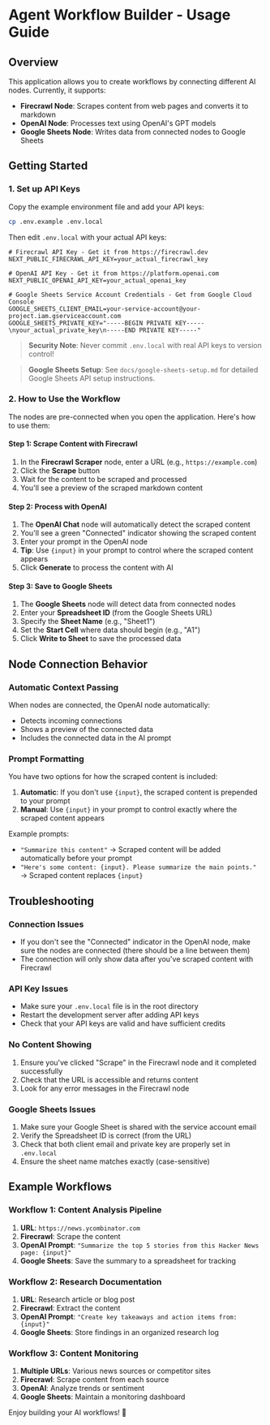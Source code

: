 # Agent Workflow Builder - Usage Guide

## Overview

This application allows you to create workflows by connecting different AI nodes. Currently, it supports:

- **Firecrawl Node**: Scrapes content from web pages and converts it to markdown
- **OpenAI Node**: Processes text using OpenAI's GPT models
- **Google Sheets Node**: Writes data from connected nodes to Google Sheets

## Getting Started

### 1. Set up API Keys

Copy the example environment file and add your API keys:

```bash
cp .env.example .env.local
```

Then edit `.env.local` with your actual API keys:

```env
# Firecrawl API Key - Get it from https://firecrawl.dev
NEXT_PUBLIC_FIRECRAWL_API_KEY=your_actual_firecrawl_key

# OpenAI API Key - Get it from https://platform.openai.com
NEXT_PUBLIC_OPENAI_API_KEY=your_actual_openai_key

# Google Sheets Service Account Credentials - Get from Google Cloud Console
GOOGLE_SHEETS_CLIENT_EMAIL=your-service-account@your-project.iam.gserviceaccount.com
GOOGLE_SHEETS_PRIVATE_KEY="-----BEGIN PRIVATE KEY-----\nyour_actual_private_key\n-----END PRIVATE KEY-----"
```

> **Security Note**: Never commit `.env.local` with real API keys to version control!

> **Google Sheets Setup**: See `docs/google-sheets-setup.md` for detailed Google Sheets API setup instructions.

### 2. How to Use the Workflow

The nodes are pre-connected when you open the application. Here's how to use them:

#### Step 1: Scrape Content with Firecrawl
1. In the **Firecrawl Scraper** node, enter a URL (e.g., `https://example.com`)
2. Click the **Scrape** button
3. Wait for the content to be scraped and processed
4. You'll see a preview of the scraped markdown content

#### Step 2: Process with OpenAI
1. The **OpenAI Chat** node will automatically detect the scraped content
2. You'll see a green "Connected" indicator showing the scraped content
3. Enter your prompt in the OpenAI node
4. **Tip**: Use `{input}` in your prompt to control where the scraped content appears
5. Click **Generate** to process the content with AI

#### Step 3: Save to Google Sheets
1. The **Google Sheets** node will detect data from connected nodes
2. Enter your **Spreadsheet ID** (from the Google Sheets URL)
3. Specify the **Sheet Name** (e.g., "Sheet1")
4. Set the **Start Cell** where data should begin (e.g., "A1")
5. Click **Write to Sheet** to save the processed data

## Node Connection Behavior

### Automatic Context Passing
When nodes are connected, the OpenAI node automatically:
- Detects incoming connections
- Shows a preview of the connected data
- Includes the connected data in the AI prompt

### Prompt Formatting
You have two options for how the scraped content is included:

1. **Automatic**: If you don't use `{input}`, the scraped content is prepended to your prompt
2. **Manual**: Use `{input}` in your prompt to control exactly where the scraped content appears

Example prompts:
- `"Summarize this content"` → Scraped content will be added automatically before your prompt
- `"Here's some content: {input}. Please summarize the main points."` → Scraped content replaces `{input}`

## Troubleshooting

### Connection Issues
- If you don't see the "Connected" indicator in the OpenAI node, make sure the nodes are connected (there should be a line between them)
- The connection will only show data after you've scraped content with Firecrawl

### API Key Issues
- Make sure your `.env.local` file is in the root directory
- Restart the development server after adding API keys
- Check that your API keys are valid and have sufficient credits

### No Content Showing
1. Ensure you've clicked "Scrape" in the Firecrawl node and it completed successfully
2. Check that the URL is accessible and returns content
3. Look for any error messages in the Firecrawl node

### Google Sheets Issues
1. Make sure your Google Sheet is shared with the service account email
2. Verify the Spreadsheet ID is correct (from the URL)
3. Check that both client email and private key are properly set in `.env.local`
4. Ensure the sheet name matches exactly (case-sensitive)

## Example Workflows

### Workflow 1: Content Analysis Pipeline
1. **URL**: `https://news.ycombinator.com`
2. **Firecrawl**: Scrape the content
3. **OpenAI Prompt**: `"Summarize the top 5 stories from this Hacker News page: {input}"`
4. **Google Sheets**: Save the summary to a spreadsheet for tracking

### Workflow 2: Research Documentation
1. **URL**: Research article or blog post
2. **Firecrawl**: Extract the content
3. **OpenAI Prompt**: `"Create key takeaways and action items from: {input}"`
4. **Google Sheets**: Store findings in an organized research log

### Workflow 3: Content Monitoring
1. **Multiple URLs**: Various news sources or competitor sites
2. **Firecrawl**: Scrape content from each source
3. **OpenAI**: Analyze trends or sentiment
4. **Google Sheets**: Maintain a monitoring dashboard

Enjoy building your AI workflows! 🚀